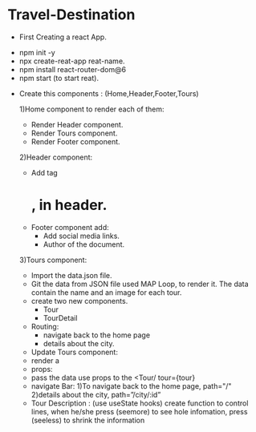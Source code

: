 # Travel-Destination
* First Creating a react App.
- npm init -y
- npx create-reat-app reat-name.
- npm install react-router-dom@6
- npm start  (to start reat).
* Create this components :
   (Home,Header,Footer,Tours) 

   1)Home component to render each of them:
    * Render Header component.
    * Render Tours component.
    * Render Footer component.

    2)Header component:
    * Add tag <h1>, in header.
    * Footer component add:
      - Add social media links.
      - Author of the document.

    3)Tours component:
    * Import the data.json file.
    * Git the data from JSON file used MAP Loop, to render it. The data contain the name and an image for each tour.
  * create two new components.
    - Tour
    - TourDetail
  * Routing:
    - navigate back to the home page
    - details about the city.
  * Update Tours component:
   - render a <Tour/>
  * props:
   - pass the data use props to the <Tour/ tour={tour}
  * navigate Bar:
    1)To navigate back to the home page, path="/"
    2)details about the city, path=”/city/:id”
  * Tour Description : (use useState hooks)
    create function to control lines, when he/she press (seemore) to see hole infomation, press (seeless) to shrink the information
             
